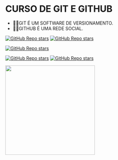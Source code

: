 # CURSO DE GIT E GITHUB
- 👨‍⚖️GIT É UM SOFTWARE DE VERSIONAMENTO.
- 👨‍⚖️GITHUB É UMA REDE SOCIAL.

[![GitHub Repo stars](https://img.shields.io/badge/VILHALVA-GITHUB-03A9F4?logo=github)](https://github.com/VILHALVA) 
[![GitHub Repo stars](https://img.shields.io/badge/VEJA%20OS-VIDEOS-03A9F4?logo=youtube)](https://www.youtube.com/@vilhalva100/search?query=git)

[![GitHub Repo stars](https://img.shields.io/badge/TREINE%20COMANDOS-GIT-03A9F4?logo=google)](https://learngitbranching.js.org/?locale=pt_BR) <br>

[![GitHub Repo stars](https://img.shields.io/badge/-INTERFACE%20GRAFICA-blueviolet)](https://www.youtube.com/playlist?list=PLHz_AreHm4dm7ZULPAmadvNhH6vk9oNZA)
[![GitHub Repo stars](https://img.shields.io/badge/-VIA%20TERMINAL-blueviolet)](https://www.youtube.com/playlist?list=PLcoYAcR89n-qbO7YAVj5S0alABLis_QVU)

<img src="https://cdn-icons-png.flaticon.com/256/25/25231.png" align="center" width="280"> <br>
